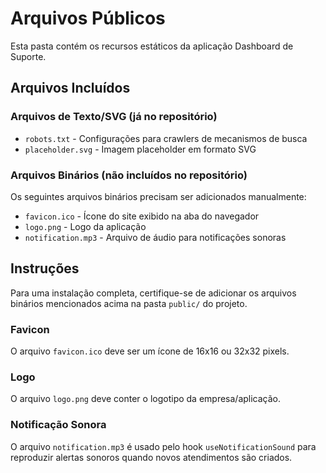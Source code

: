 # Arquivos Públicos

Esta pasta contém os recursos estáticos da aplicação Dashboard de Suporte.

## Arquivos Incluídos

### Arquivos de Texto/SVG (já no repositório)
- `robots.txt` - Configurações para crawlers de mecanismos de busca
- `placeholder.svg` - Imagem placeholder em formato SVG

### Arquivos Binários (não incluídos no repositório)
Os seguintes arquivos binários precisam ser adicionados manualmente:

- `favicon.ico` - Ícone do site exibido na aba do navegador
- `logo.png` - Logo da aplicação
- `notification.mp3` - Arquivo de áudio para notificações sonoras

## Instruções

Para uma instalação completa, certifique-se de adicionar os arquivos binários mencionados acima na pasta `public/` do projeto.

### Favicon
O arquivo `favicon.ico` deve ser um ícone de 16x16 ou 32x32 pixels.

### Logo
O arquivo `logo.png` deve conter o logotipo da empresa/aplicação.

### Notificação Sonora
O arquivo `notification.mp3` é usado pelo hook `useNotificationSound` para reproduzir alertas sonoros quando novos atendimentos são criados.